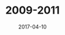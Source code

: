 ---
layout: post
title: "2009-2011"
name: undergrad
date: 2017-04-10
img: 2009-2011.png
alt: image-alt
description: "There be Salt Flats!"
image_items: [
    {
        title: Salt Lake County Film and Media Center,
        img: 2009-2011_1_FC.png,
        description: ""
    },
    {
        img: 2009-2011_2_FC.png,
        description: ""
    },
    {
        img: 2009-2011_3_FC.png,
        description: ""
    },
    {
        title: Fluid Adajio Installation,
        img: 2009-2011_4_FA.png,
        description: ""
    },
    {
        img: 2009-2011_5_FA.png,
        description: ""
    },
    {
        title: Los Angeles Cultural Center,
        img: 2009-2011_6_LA.png,
        description: ""
    },
    {
        img: 2009-2011_7_LA.png,
        description: ""
    },
    {
        img: 2009-2011_8_LA.png,
        description: ""
    },
    {
        title: salt flats mirage,
        img: 2009-2011_9_MIR.png,
        description: ""
    },
    {
        img: 2009-2011_10_MIR.png,
        description: ""
    },
    {
        title: uxmal,
        img: 2009-2011_11_UX.png,
        description: ""
    },
    {
        title: street art installation,
        img: 2009-2011_12_PB.png,
        description: ""
    },
    
]
---